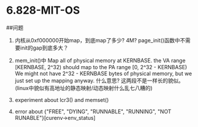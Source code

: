 # 6.828-MIT-OS

##问题
1. 内核从0xf000000开始map，到底map了多少? 4M? page_init()函数中不需要init的gap到底多大？

2. mem_init()中 Map all of physical memory at KERNBASE. the VA range [KERNBASE, 2^32) should map to the PA range [0, 2^32 - KERNBASE) We might not have 2^32 - KERNBASE bytes of physical memory, but we just set up the mapping anyway. 什么意思? 这两段不是一样长的貌似。(linux中貌似有高地址的静态映射/动态映射什么乱七八糟的)

3. experiment about lcr3() and memset()

4. error about {"FREE", "DYING", "RUNNABLE", "RUNNING", "NOT RUNABLE"}[curenv->env_status]

